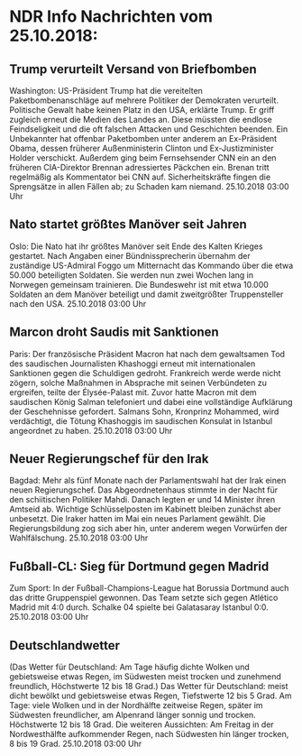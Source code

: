 # NDR Info Nachrichten vom 25.10.2018:


## Trump verurteilt Versand von Briefbomben
Washington:	US-Präsident Trump hat die vereitelten Paketbombenanschläge auf mehrere Politiker der Demokraten verurteilt. Politische Gewalt habe keinen Platz in den USA, erklärte Trump. Er griff zugleich erneut die Medien des Landes an. Diese müssten die endlose Feindseligkeit und die oft falschen Attacken und Geschichten beenden. Ein Unbekannter hat offenbar Paketbomben unter anderem an Ex-Präsident Obama, dessen früherer Außenministerin Clinton und Ex-Justizminister Holder verschickt. Außerdem ging beim Fernsehsender CNN ein an den früheren CIA-Direktor Brennan adressiertes Päckchen ein. Brenan tritt regelmäßig als Kommentator bei CNN auf. Sicherheitskräfte fingen die Sprengsätze in allen Fällen ab; zu Schaden kam niemand. 25.10.2018 03:00 Uhr 

## Nato startet größtes Manöver seit Jahren
Oslo: 	Die Nato hat ihr größtes Manöver seit Ende des Kalten Krieges gestartet. Nach Angaben einer Bündnissprecherin übernahm der zuständige US-Admiral Foggo um Mitternacht das Kommando über die etwa 50.000 beteiligten Soldaten. Sie werden nun zwei Wochen lang in Norwegen gemeinsam trainieren. Die Bundeswehr ist mit etwa 10.000 Soldaten an dem Manöver beteiligt und damit zweitgrößter Truppensteller nach den USA. 25.10.2018 03:00 Uhr 

## Marcon droht Saudis mit Sanktionen
Paris: Der französische Präsident Macron hat nach dem gewaltsamen Tod des saudischen Journalisten Khashoggi erneut mit internationalen Sanktionen gegen die Schuldigen gedroht. Frankreich werde werde nicht zögern, solche Maßnahmen in Absprache mit seinen Verbündeten zu ergreifen, teilte der Élysée-Palast mit. Zuvor hatte Macron mit dem saudischen König Salman telefoniert und dabei eine vollständige Aufklärung der Geschehnisse gefordert. Salmans Sohn, Kronprinz Mohammed, wird verdächtigt, die Tötung Khashoggis im saudischen Konsulat in Istanbul angeordnet zu haben. 25.10.2018 03:00 Uhr 

## Neuer Regierungschef für den Irak
Bagdad: 	Mehr als fünf Monate nach der Parlamentswahl hat der Irak einen neuen Regierungschef. Das Abgeordnetenhaus stimmte in der Nacht für den schiitischen Politiker Mahdi. Danach legten er und 14 Minister ihren Amtseid ab. Wichtige Schlüsselposten im Kabinett bleiben zunächst aber unbesetzt. Die Iraker hatten im Mai ein neues Parlament gewählt. Die Regierungsbildung zog sich aber hin, unter anderem wegen Vorwürfen der Wahlfälschung. 25.10.2018 03:00 Uhr 

## Fußball-CL: Sieg für Dortmund gegen Madrid
Zum Sport: In der Fußball-Champions-League hat Borussia Dortmund auch das dritte Gruppenspiel gewonnen. Das Team setzte sich gegen Atlético Madrid mit 4:0 durch. Schalke 04 spielte bei Galatasaray Istanbul 0:0. 25.10.2018 03:00 Uhr 

## Deutschlandwetter
(Das Wetter für Deutschland: Am Tage häufig dichte Wolken und gebietsweise etwas Regen, im Südwesten meist trocken und zunehmend freundlich, Höchstwerte 12 bis 18 Grad.) Das Wetter für Deutschland:
meist dicht bewölkt und gebietsweise etwas Regen, Tiefstwerte 12 bis 5 Grad. Am Tage: viele Wolken und in der Nordhälfte zeitweise Regen, später im Südwesten freundlicher, am Alpenrand länger sonnig und trocken. Höchstwerte 12 bis 18 Grad. Die weiteren Aussichten: Am Freitag in der Nordwesthälfte aufkommender Regen, nach Südwesten hin länger trocken, 8 bis 19 Grad. 25.10.2018 03:00 Uhr 

